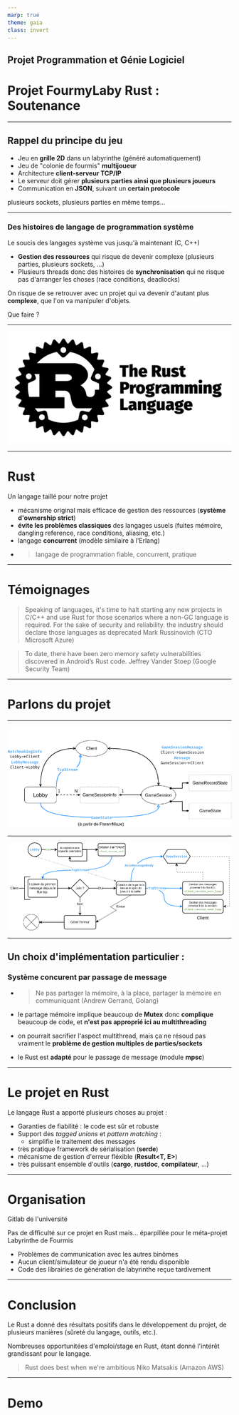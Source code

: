 ```yaml
---
marp: true
theme: gaia
class: invert
---
```


## Projet Programmation et Génie Logiciel
# **Projet FourmyLaby Rust** : Soutenance

---

## **Rappel** du principe du jeu

 * Jeu en **grille 2D** dans un labyrinthe (généré automatiquement)
 * Jeu de "colonie de fourmis" **multijoueur**
 * Architecture **client-serveur TCP/IP**
 * Le serveur doit gérer **plusieurs parties ainsi que plusieurs joueurs**
 * Communication en **JSON**, suivant un **certain protocole**

plusieurs sockets, plusieurs parties en même temps...

---

### Des histoires de langage de programmation système

Le soucis des langages système vus jusqu'à maintenant (C, C++)

 * **Gestion des ressources** qui risque de devenir complexe (plusieurs parties, plusieurs sockets, ...)
 * Plusieurs threads donc des histoires de **synchronisation** qui ne risque pas d'arranger les choses (race conditions, deadlocks)

On risque de se retrouver avec un projet qui va devenir d'autant plus **complexe**, que l'on va manipuler d'objets.

Que faire ?

---

![bg fit](../rapport/rust-social-wide.jpg)

---

# Rust
Un langage taillé pour notre projet
 - mécanisme original mais efficace de gestion des ressources (**système d'ownership strict**)
 - **évite les problèmes classiques** des langages usuels (fuites mémoire, dangling reference, race conditions, aliasing, etc.)
 - langage **concurrent** (modèle similaire à l'Erlang)
 - > langage de programmation fiable, concurrent, pratique

---

# Témoignages

> Speaking of languages, it's time to halt starting any new projects in C/C++ and use Rust for those scenarios where a non-GC language is required. For the sake of security and reliability. the industry should declare those languages as deprecated
Mark Russinovich (CTO Microsoft Azure)

> To date, there have been zero memory safety vulnerabilities discovered in Android’s Rust code.
Jeffrey Vander Stoep (Google Security Team)

---

# Parlons du projet

---

![bg fit](../rapport/Diagramme%20structure.png)

---

![bg fit](../rapport/Diagramme%20flux.png)

---

## Un choix d'implémentation particulier :

### Système concurent par passage de message

- > Ne pas partager la mémoire, à la place, partager la mémoire en communiquant (Andrew Gerrand, Golang)

- le partage mémoire implique beaucoup de **Mutex** donc **complique** beaucoup de code, et __n'est pas approprié ici au multithreading__

- on pourrait sacrifier l'aspect multithread, mais ça ne résoud pas vraiment le **problème de gestion multiples de parties/sockets**

- le Rust est **adapté** pour le passage de message (module **mpsc**)

---

# Le projet en Rust

Le langage Rust a apporté plusieurs choses au projet :
 - Garanties de fiabilité : le code est sûr et robuste
 - Support des *tagged unions* et *pattern matching* :
   * simplifie le traitement des messages
 - très pratique framework de sérialisation (**serde**)
 - mécanisme de gestion d'erreur fléxible (**Result<T, E>**)
 - très puissant ensemble d'outils (**cargo**, **rustdoc**, **compilateur**, ...)

---

# Organisation

Gitlab de l'université

Pas de difficulté sur ce projet en Rust
mais...
éparpillée pour le méta-projet Labyrinthe de Fourmis
 - Problèmes de communication avec les autres binômes
 - Aucun client/simulateur de joueur n'a été rendu disponible
 - Code des librairies de génération de labyrinthe reçue tardivement

---

# Conclusion

Le Rust a donné des résultats positifs dans le développement du projet, de plusieurs manières (sûreté du langage, outils, etc.).

Nombreuses opportunitées d'emploi/stage en Rust, étant donné l'intérêt grandissant pour le langage.

> Rust does best when we're ambitious
Niko Matsakis (Amazon AWS)

---

# **Demo**